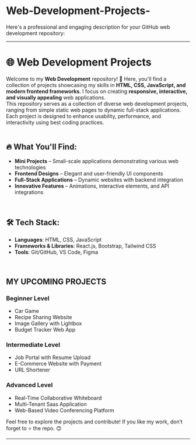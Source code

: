 # Web-Development-Projects-
Here's a professional and engaging description for your GitHub web development repository:  

---

# 🌐 Web Development Projects  
Welcome to my **Web Development** repository! 🚀 Here, you'll find a collection of projects showcasing my skills in **HTML, CSS, JavaScript, and modern frontend frameworks**. I focus on creating **responsive, interactive, and visually appealing** web applications. 
<br>
This repository serves as a collection of diverse web development projects, ranging from simple static web pages to dynamic full-stack applications. Each project is designed to enhance usability, performance, and interactivity using best coding practices. <br>
 <br>
## 🔥 What You'll Find:  
- **Mini Projects** – Small-scale applications demonstrating various web technologies 
- **Frontend Designs** – Elegant and user-friendly UI components  
- **Full-Stack Applications** – Dynamic websites with backend integration    
- **Innovative Features** – Animations, interactive elements, and API integrations  
 <br>
 
## 🛠️ Tech Stack:  
- **Languages**: HTML, CSS, JavaScript  
- **Frameworks & Libraries**: React.js, Bootstrap, Tailwind CSS  
- **Tools**: Git/GitHub, VS Code, Figma  
 <br>
 
## MY UPCOMING PROJECTS
### Beginner Level 
* Car Game 
* Recipe Sharing Website
* Image Gallery with Lightbox
* Budget Tracker Web App
### Intermediate Level 
* Job Portal with Resume Upload
* E-Commerce Website with Payment
* URL Shortener
### Advanced Level 
* Real-Time Collaborative Whiteboard
* Multi-Tenant Saas Application
* Web-Based Video Conferencing Platform

Feel free to explore the projects and contribute! If you like my work, don’t forget to ⭐ the repo. 😊  

---

